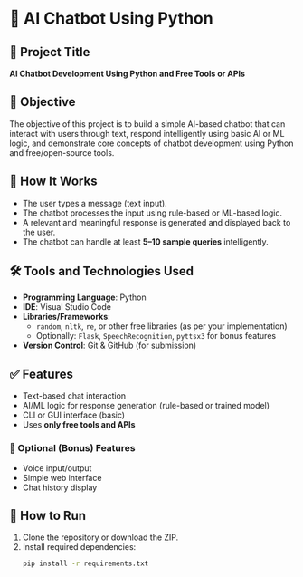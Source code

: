 # 🤖 AI Chatbot Using Python

## 📌 Project Title
**AI Chatbot Development Using Python and Free Tools or APIs**

## 🎯 Objective
The objective of this project is to build a simple AI-based chatbot that can interact with users through text, respond intelligently using basic AI or ML logic, and demonstrate core concepts of chatbot development using Python and free/open-source tools.

## 🧠 How It Works
- The user types a message (text input).
- The chatbot processes the input using rule-based or ML-based logic.
- A relevant and meaningful response is generated and displayed back to the user.
- The chatbot can handle at least **5–10 sample queries** intelligently.

## 🛠️ Tools and Technologies Used
- **Programming Language**: Python
- **IDE**: Visual Studio Code
- **Libraries/Frameworks**: 
  - `random`, `nltk`, `re`, or other free libraries (as per your implementation)
  - Optionally: `Flask`, `SpeechRecognition`, `pyttsx3` for bonus features
- **Version Control**: Git & GitHub (for submission)

## ✅ Features
- Text-based chat interaction
- AI/ML logic for response generation (rule-based or trained model)
- CLI or GUI interface (basic)
- Uses **only free tools and APIs**

### 🔹 Optional (Bonus) Features
- Voice input/output
- Simple web interface
- Chat history display

## 🚀 How to Run
1. Clone the repository or download the ZIP.
2. Install required dependencies:
   ```bash
   pip install -r requirements.txt
